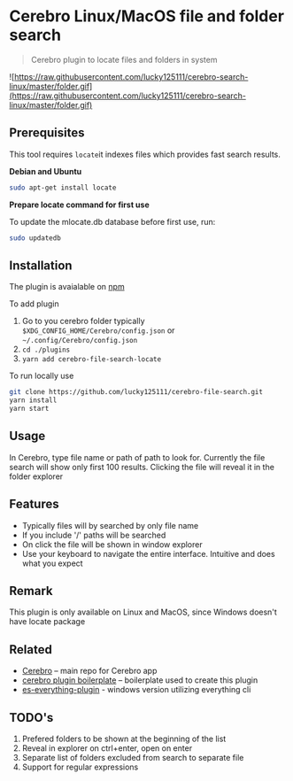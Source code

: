 
# Cerebro Linux/MacOS file and folder search
> Cerebro plugin to locate files and folders in system

![https://raw.githubusercontent.com/lucky125111/cerebro-search-linux/master/folder.gif](https://raw.githubusercontent.com/lucky125111/cerebro-search-linux/master/folder.gif)

## Prerequisites

This tool requires `locate`it indexes files which provides fast search results.

**Debian and Ubuntu**

```bash
sudo apt-get install locate
```

**Prepare locate command for first use**

To update the mlocate.db database before first use, run:

```bash
sudo updatedb
```

## Installation
The plugin is avaialable on [npm](https://www.npmjs.com/package/cerebro-file-search-locate)

To add plugin
1. Go to you cerebro folder typically `$XDG_CONFIG_HOME/Cerebro/config.json` or `~/.config/Cerebro/config.json`
2. `cd ./plugins`
3. `yarn add cerebro-file-search-locate`

To run locally use
```bash
git clone https://github.com/lucky125111/cerebro-file-search.git
yarn install 
yarn start
```

## Usage
In Cerebro, type file name or path of path to look for. Currently the file search will show only first 100 results. Clicking the file will reveal it in the folder explorer

## Features
* Typically files will by searched by only file name 
* If you include '/' paths will be searched 
* On click the file will be shown in window explorer
* Use your keyboard to navigate the entire interface. Intuitive and does what you expect

## Remark

This plugin is only available on Linux and MacOS, since Windows doesn't have locate package

## Related
* [Cerebro](http://github.com/KELiON/cerebro) – main repo for Cerebro app
* [cerebro plugin boilerplate](https://github.com/KELiON/cerebro-plugin) – boilerplate used to create this plugin
* [es-everything-plugin](https://github.com/masterperas/es-everything-plugin) - windows version utilizing everything cli

## TODO's
1. Prefered folders to be shown at the beginning of the list
2. Reveal in explorer on ctrl+enter, open on enter
3. Separate list of folders excluded from search to separate file
4. Support for regular expressions
